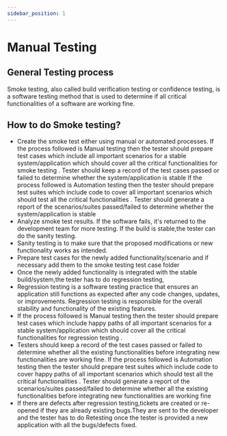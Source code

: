 ```yaml
---
sidebar_position: 1
---
```


# Manual Testing

## General Testing process

Smoke testing, also called build verification testing or confidence testing, is a software testing method that is used to determine if all critical functionalities of a software are working fine.

## How to do Smoke testing?

- Create the smoke test either using manual or automated processes.
  If the process followed is Manual testing then the tester should prepare test cases which include all important scenarios for a stable system/application which should cover all the critical functionalities for smoke testing .
  Tester should keep a record of the test cases passed or failed to determine whether the system/application is stable
  If the process followed is Automation testing then the tester should prepare test suites which include code to cover all important scenarios which should test all the critical functionalities .
  Tester should generate a report of the scenarios/suites passed/failed to determine whether the system/application is stable
- Analyze smoke test results. If the software fails, it's returned to the development team for more testing. If the build is stable,the tester can do the sanity testing.
- Sanity testing is to make sure that the proposed modifications or new functionality works as intended.
- Prepare test cases for the newly added functionality/scenario and if necessary add them to the smoke testing test case folder
- Once the newly added functionality is integrated with the stable build/system,the tester has to do regression testing,
- Regression testing is a software testing practice that ensures an application still functions as expected after any code changes, updates, or improvements. Regression testing is responsible for the overall stability and functionality of the existing features.
- If the process followed is Manual testing then the tester should prepare test cases which include happy paths of all important scenarios for a stable system/application which should cover all the critical functionalities for regression testing .
- Testers should keep a record of the test cases passed or failed to determine whether all the existing functionalities before integrating new functionalities are working fine.
  If the process followed is Automation testing then the tester should prepare test suites which include code to cover happy paths of all important scenarios which should test all the critical functionalities .
  Tester should generate a report of the scenarios/suites passed/failed to determine whether all the existing functionalities before integrating new functionalities are working fine
- If there are defects after regression testing,tickets are created or re-opened if they are already existing bugs.They are sent to the developer and the tester has to do Retesting once the tester is provided a new application with all the bugs/defects fixed.
